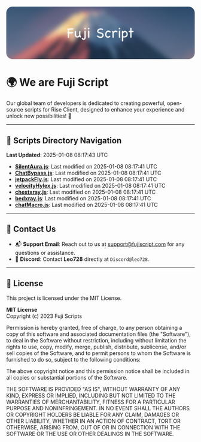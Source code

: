 ![Banner](.github/b.webp)

# 🌍 **We are Fuji Script**

Our global team of developers is dedicated to creating powerful, open-source scripts for Rise Client, designed to enhance your experience and unlock new possibilities! 🌟

---
<!-- SCRIPTS_NAVIGATION_START -->
## 📂 **Scripts Directory Navigation**

**Last Updated**: 2025-01-08 08:17:43 UTC

- **[SilentAura.js](scripts/SilentAura.js)**: Last modified on 2025-01-08 08:17:41 UTC
- **[ChatBypass.js](scripts/ChatBypass.js)**: Last modified on 2025-01-08 08:17:41 UTC
- **[jetpackFly.js](scripts/jetpackFly.js)**: Last modified on 2025-01-08 08:17:41 UTC
- **[velocityHylex.js](scripts/velocityHylex.js)**: Last modified on 2025-01-08 08:17:41 UTC
- **[chestxray.js](scripts/chestxray.js)**: Last modified on 2025-01-08 08:17:41 UTC
- **[bedxray.js](scripts/bedxray.js)**: Last modified on 2025-01-08 08:17:41 UTC
- **[chatMacro.js](scripts/chatMacro.js)**: Last modified on 2025-01-08 08:17:41 UTC

<!-- SCRIPTS_NAVIGATION_END -->

---

## 💬 **Contact Us**  
- 📬 **Support Email**: Reach out to us at [support@fujiscript.com](mailto:support@fujiscript.com) for any questions or assistance.  
- 💬 **Discord**: Contact **Leo728** directly at `Discord@leo728`.

---

## 📜 **License**

This project is licensed under the MIT License.  

**MIT License**  
Copyright (c) 2023 Fuji Scripts  

Permission is hereby granted, free of charge, to any person obtaining a copy of this software and associated documentation files (the "Software"), to deal in the Software without restriction, including without limitation the rights to use, copy, modify, merge, publish, distribute, sublicense, and/or sell copies of the Software, and to permit persons to whom the Software is furnished to do so, subject to the following conditions:  

The above copyright notice and this permission notice shall be included in all copies or substantial portions of the Software.  

THE SOFTWARE IS PROVIDED "AS IS", WITHOUT WARRANTY OF ANY KIND, EXPRESS OR IMPLIED, INCLUDING BUT NOT LIMITED TO THE WARRANTIES OF MERCHANTABILITY, FITNESS FOR A PARTICULAR PURPOSE AND NONINFRINGEMENT. IN NO EVENT SHALL THE AUTHORS OR COPYRIGHT HOLDERS BE LIABLE FOR ANY CLAIM, DAMAGES OR OTHER LIABILITY, WHETHER IN AN ACTION OF CONTRACT, TORT OR OTHERWISE, ARISING FROM, OUT OF OR IN CONNECTION WITH THE SOFTWARE OR THE USE OR OTHER DEALINGS IN THE SOFTWARE.  
